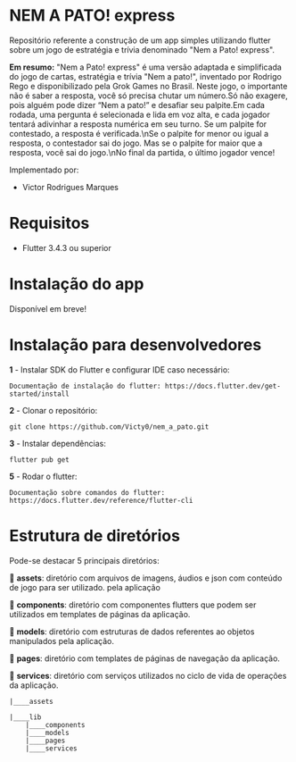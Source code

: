 # NEM A PATO! express
Repositório referente a construção de um app simples utilizando flutter sobre um jogo de estratégia e trívia denominado "Nem a Pato! express". 

**Em resumo:** "Nem a Pato! express" é uma versão adaptada e simplificada do jogo de cartas, estratégia e trívia "Nem a pato!", inventado por Rodrigo Rego e disponibilizado pela Grok Games no Brasil.
Neste jogo, o importante não é saber a resposta, você só precisa chutar um número.Só não exagere, pois alguém pode dizer “Nem a pato!” e desafiar seu palpite.Em cada rodada, uma pergunta é selecionada e lida em voz alta, e cada jogador tentará adivinhar a resposta numérica em seu turno. Se um palpite for contestado, a resposta é verificada.\nSe o palpite for menor ou igual a resposta, o contestador sai do jogo. Mas se o palpite for maior que a resposta, você sai do jogo.\nNo final da partida, o último jogador vence!

Implementado por:
 - Victor Rodrigues Marques

# Requisitos

 - Flutter 3.4.3 ou superior

# Instalação do app

Disponível em breve!

# Instalação para desenvolvedores

**1** - Instalar SDK do Flutter e configurar IDE caso necessário:

    Documentação de instalação do flutter: https://docs.flutter.dev/get-started/install

**2** - Clonar o repositório:

    git clone https://github.com/Victy0/nem_a_pato.git

**3** - Instalar dependências:

    flutter pub get

**5** - Rodar o flutter:

    Documentação sobre comandos do flutter: https://docs.flutter.dev/reference/flutter-cli


#  Estrutura de diretórios

Pode-se destacar 5 principais diretórios:

:small_blue_diamond: **assets**: diretório com arquivos de imagens, áudios e json com conteúdo de jogo para ser utilizado. pela aplicação

:small_blue_diamond: **components**: diretório com componentes flutters que podem ser utilizados em templates de páginas da aplicação.

:small_blue_diamond: **models**: diretório com estruturas de dados referentes ao objetos manipulados pela aplicação.

:small_blue_diamond: **pages**: diretório com templates de páginas de navegação da aplicação.

:small_blue_diamond: **services**: diretório com serviços utilizados no ciclo de vida de operações da aplicação.

    |____assets

    |____lib
        |____components
        |____models
        |____pages
        |____services
